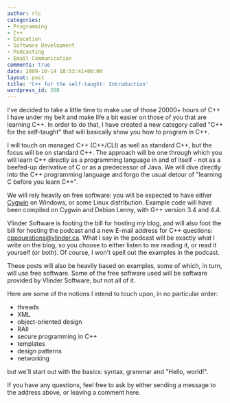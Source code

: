 ```yaml
---
author: rlc
categories:
- Programming
- C++
- Education
- Software Development
- Podcasting
- Email Communication
comments: true
date: 2009-10-14 18:53:41+00:00
layout: post
title: 'C++ for the self-taught: Introduction'
wordpress_id: 268
---
```


I've decided to take a little time to make use of those 20000+ hours of C++ I have under my belt and make life a bit easier on those of you that are learning C++. In order to do that, I have created a new category called "C++ for the self-taught" that will basically show you how to program in C++.

<!--more-->

I will touch on managed C++ (C++/CLI) as well as standard C++, but the focus will be on standard C++. The approach will be one through which you will learn C++ directly as a programming language in and of itself - not as a beefed-up derivative of C or as a predecessor of Java. We will dive directly into the C++ programming language and forgo the usual detour of "learning C before you learn C++".

We will rely heavily on free software: you will be expected to have either [Cygwin](http://cygwin.com/setup-x86.exe) on Windows, or some Linux distribution. Example code will have been compiled on Cygwin and Debian Lenny, with G++ version 3.4 and 4.4.

Vlinder Software is footing the bill for hosting my blog, and will also foot the bill for hosting the podcast and a new E-mail address for C++ questions: cppquestions@vlinder.ca. What I say in the podcast will be exactly what I write on the blog, so you choose to either listen to me reading it, or read it yourself (or both). Of course, I won't spell out the examples in the podcast.

These posts will also be heavily based on examples, some of which, in turn, will use free software. Some of the free software used will be software provided by Vlinder Software, but not all of it.

Here are some of the notions I intend to touch upon, in no particular order:

- threads
- XML
- object-oriented design
- RAII
- secure programming in C++
- templates
- design patterns
- networking

but we'll start out with the basics: syntax, grammar and "Hello, world!".

If you have any questions, feel free to ask by either sending a message to the address above, or leaving a comment here.